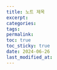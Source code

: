 ```yaml
---
title: 노트 제목
excerpt: 
categories: 
tags: 
permalink: 
toc: true
toc_sticky: true
date: 2024-06-26
last_modified_at:
---
```

